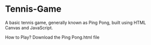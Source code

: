 # Tennis-Game
A basic tennis game, generally known as Ping Pong, built using HTML Canvas and JavaScript.

How to Play?
Download the Ping Pong.html file
